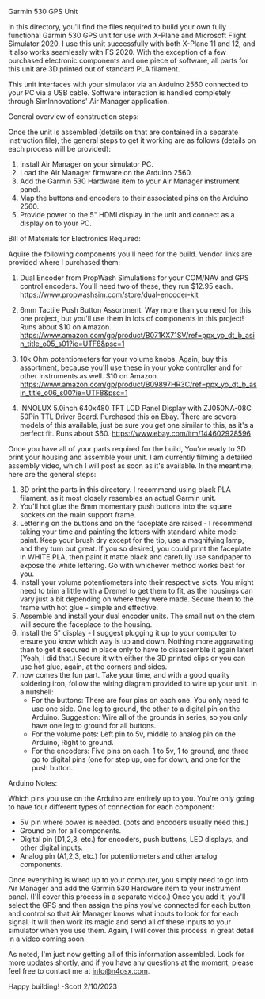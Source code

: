 Garmin 530 GPS Unit

In this directory, you'll find the files required to build your own fully functional Garmin 530 GPS unit for use with X-Plane and Microsoft Flight Simulator 2020.  I use this unit successfully with both X-Plane 11 and 12, and it also works seamlessly with FS 2020.  With the exception of a few purchased electronic components and one piece of software, all parts for this unit are 3D printed out of standard PLA filament.

This unit interfaces with your simulator via an Arduino 2560 connected to your PC via a USB cable. Software interaction is handled completely through SimInnovations' Air Manager application.

General overview of construction steps:

Once the unit is assembled (details on that are contained in a separate instruction file), the general steps to get it working are as follows (details on each process will be provided):

1.  Install Air Manager on your simulator PC.
2.  Load the Air Manager firmware on the Arduino 2560.
3.  Add the Garmin 530 Hardware item to your Air Manager instrument panel.
4.  Map the buttons and encoders to their associated pins on the Arduino 2560.
5.  Provide power to the 5" HDMI display in the unit and connect as a display on to your PC.

Bill of Materials for Electronics Required:

Aquire the following components you'll need for the build.  Vendor links are provided where I purchased them:

1.  Dual Encoder from PropWash Simulations for your COM/NAV and GPS control encoders.
    You'll need two of these, they run $12.95 each.  
    https://www.propwashsim.com/store/dual-encoder-kit
    
2.  6mm Tactile Push Button Assortment.  Way more than you need for this one project,
    but you'll use them in lots of components in this project!  Runs about $10 on Amazon.
    https://www.amazon.com/gp/product/B071KX71SV/ref=ppx_yo_dt_b_asin_title_o05_s01?ie=UTF8&psc=1
    
3.  10k Ohm potentiometers for your volume knobs.  Again, buy this assortment, because
    you'll use these in your yoke controller and for other instruments as well.  $10 on Amazon.
    https://www.amazon.com/gp/product/B09897HR3C/ref=ppx_yo_dt_b_asin_title_o06_s00?ie=UTF8&psc=1
    
4.  INNOLUX 5.0inch 640x480 TFT LCD Panel Display with ZJ050NA-08C 50Pin TTL Driver Board.
    Purchased this on Ebay.  There are several models of this available, just be sure you get
    one similar to this, as it's a perfect fit.  Runs about $60.
    https://www.ebay.com/itm/144602928596
    
Once you have all of your parts required for the build, You're ready to 3D print your housing and assemble your unit. I am currently filming a detailed assembly video, which I will post as soon as it's available.  In the meantime, here are the general steps:

1.  3D print the parts in this directory.  I recommend using black PLA filament, as it most closely resembles an actual Garmin unit.
2.  You'll hot glue the 6mm momentary push buttons into the square sockets on the main support frame.
3.  Lettering on the buttons and on the faceplate are raised - I recommend taking your time and painting the letters with standard 
    white model paint.  Keep your brush dry except for the tip, use a magnifying lamp, and they turn out great.  If you so desired,
    you could print the faceplate in WHITE PLA, then paint it matte black and carefully use sandpaper to expose the white lettering.
    Go with whichever method works best for you.
4.  Install your volume potentiometers into their respective slots.  You might need to trim a little with a Dremel to get them to fit,
    as the housings can vary just a bit depending on where they were made.  Secure them to the frame with hot glue - simple and effective.
5.  Assemble and install your dual encoder units.  The small nut on the stem will secure the faceplace to the housing.
6.  Install the 5" display - I suggest plugging it up to your computer to ensure you know which way is up and down.  Nothing more
    aggravating than to get it secured in place only to have to disassemble it again later!  (Yeah, I did that.)  Secure it with
    either the 3D printed clips or you can use hot glue, again, at the corners and sides.
7.  now comes the fun part.  Take your time, and with a good quality soldering iron, follow the wiring diagram provided to wire up your
    unit.  In a nutshell:
    - For the buttons:  There are four pins on each one.  You only need to use one side.  One leg to ground, the other to a digital pin
      on the Arduino. Suggestion:  Wire all of the grounds in series, so you only have one leg to ground for all buttons.
    - For the volume pots:  Left pin to 5v, middle to analog pin on the Arduino, Right to ground.
    - For the encoders:  Five pins on each.  1 to 5v, 1 to ground, and three go to digital pins (one for step up, one for down, and one
      for the push button.
      
Arduino Notes:

Which pins you use on the Arduino are entirely up to you.  You're only going to have four different types of connection for each component:
- 5V pin where power is needed.  (pots and encoders usually need this.)
- Ground pin for all components.
- Digital pin (D1,2,3, etc.) for encoders, push buttons, LED displays, and other digital inputs.
- Analog pin (A1,2,3, etc.) for potentiometers and other analog components.

Once everything is wired up to your computer, you simply need to go into Air Manager and add the Garmin 530 Hardware item to your instrument
panel. (I'll cover this process in a separate video.)  Once you add it, you'll select the GPS and then assign the pins you've connected
for each button and control so that Air Manager knows what inputs to look for for each signal.  It will then work its magic and send all
of these inputs to your simulator when you use them.   Again, I will cover this process in great detail in a video coming soon.

As noted, I'm just now getting all of this information assembled.  Look for more updates shortly, and if you have any questions at the moment,
please feel free to contact me at info@n4osx.com.

Happy building!
-Scott
2/10/2023

    
